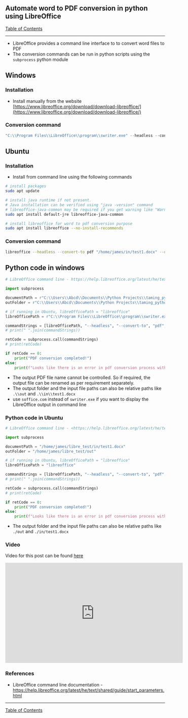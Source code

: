 ## Automate word to PDF conversion in python using LibreOffice

[Table of Contents](https://nagasudhir.blogspot.com/2020/04/taming-python-table-of-contents.html)

<hr/>

-   LibreOffice provides a command line interface to to convert word files to PDF
-   The conversion commands can be run in python scripts using the `subprocess` python module

## Windows

### Installation

-   Install manually from the website [](https://www.libreoffice.org/download/download-libreoffice/)[https://www.libreoffice.org/download/download-libreoffice/](https://www.libreoffice.org/download/download-libreoffice/)

### Conversion command

```powershell
"C:\\Program Files\\LibreOffice\\program\\swriter.exe" --headless --convert-to pdf --outdir "C:\\Users\\Abcd\\Documents\\liber_test\\out" "C:\\Users\\Abcd\\Documents\\liber_test\\in\\test1.docx"

```

## Ubuntu

### Installation

-   Install from command line using the following commands

```bash
# install packages
sudo apt update

# install java runtime if not present. 
# Java installation can be verified using "java -version" command
# libreoffice-java-common may be required if you get warning like "Warning: failed to launch javaldx - java may not function correctly"
sudo apt install default-jre libreoffice-java-common

# install libreoffice for word to pdf conversion purpose
sudo apt install libreoffice --no-install-recommends
```

### Conversion command

```bash
libreoffice --headless --convert-to pdf "/home/james/in/test1.docx" --outdir "/home/james/out/"

```

## Python code in windows

```python
# LibreOffice command line - https://help.libreoffice.org/latest/he/text/shared/guide/start_parameters.html

import subprocess

documentPath = r"C:\\Users\\Abcd\\Documents\\Python Projects\\taming_python\\liber_pdf_convert\\in\\test1.docx"
outFolder = r"C:\\Users\\Abcd\\Documents\\Python Projects\\taming_python\\liber_pdf_convert\\out"

# if running in Ubuntu, libreOfficePath = "libreoffice"
libreOfficePath = r"C:\\Program Files\\LibreOffice\\program\\swriter.exe"

commandStrings = [libreOfficePath, "--headless", "--convert-to", "pdf", "--outdir", outFolder, documentPath]
# print(" ".join(commandStrings))

retCode = subprocess.call(commandStrings)
# print(retCode)

if retCode == 0:
    print("PDF conversion completed!")
else:
    print(f"Looks like there is an error in pdf conversion process with return code {retCode}")

```

-   The output PDF file name cannot be controlled. So if required, the output file can be renamed as per requirement separately.
-   The output folder and the input file paths can also be relative paths like `.\\out` and `.\\in\\test1.docx`
-   use `soffice.com` instead of `swriter.exe` if you want to display the LibreOffice output in command line

### Python code in Ubuntu

```python
# LibreOffice command line - <https://help.libreoffice.org/latest/he/text/shared/guide/start_parameters.html>

import subprocess

documentPath = "/home/james/libre_test/in/test1.docx"
outFolder = "/home/james/libre_test/out"

# if running in Ubuntu, libreOfficePath = "libreoffice"
libreOfficePath = "libreoffice"

commandStrings = [libreOfficePath, "--headless", "--convert-to", "pdf", "--outdir", f"{outFolder}", f"{documentPath}"]
# print(" ".join(commandStrings))

retCode = subprocess.call(commandStrings)
# print(retCode)

if retCode == 0:
    print("PDF conversion completed!")
else:
    print(f"Looks like there is an error in pdf conversion process with return code {retCode}")

```

-   The output folder and the input file paths can also be relative paths like `./out` and `./in/test1.docx`

### Video
Video for this post can be found [here](https://youtu.be/R0YTftx047g)

<iframe width="560" height="315" src="https://www.youtube.com/embed/R0YTftx047g" title="YouTube video player" frameborder="0" allow="accelerometer; autoplay; clipboard-write; encrypted-media; gyroscope; picture-in-picture; web-share" allowfullscreen></iframe>

### References
* LibreOffice command line documentation - https://help.libreoffice.org/latest/he/text/shared/guide/start_parameters.html

<hr/>

[Table of Contents](https://nagasudhir.blogspot.com/2020/04/taming-python-table-of-contents.html)




<!--stackedit_data:
eyJoaXN0b3J5IjpbNjE4MzQzMjMsMTYxMjc4NjQyNywxMzgyNz
k2NjkyXX0=
-->